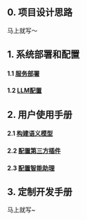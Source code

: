 ## 0. 项目设计思路
马上就写～

## 1. 系统部署和配置
#### 1.1 [服务部署](https://github.com/tencentmusic/supersonic/wiki/服务部署与启动)
#### 1.2 [LLM配置](https://github.com/tencentmusic/supersonic/wiki/LLM配置)

## 2. 用户使用手册
#### 2.1 [构建语义模型](https://github.com/tencentmusic/supersonic/wiki/构建语义建模)
#### 2.2 [配置第三方插件](https://github.com/tencentmusic/supersonic/wiki/配置第三方插件)
#### 2.3 [配置智能助理](https://github.com/tencentmusic/supersonic/wiki/配置智能助理)

## 3. 定制开发手册

马上就写~